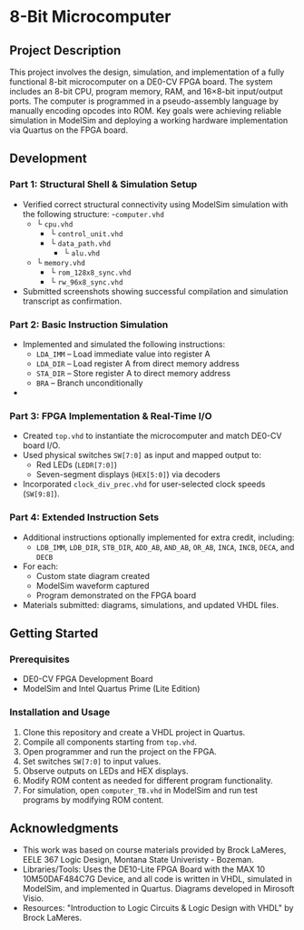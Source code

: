 # 8-Bit Microcomputer

## Project Description
This project involves the design, simulation, and implementation of a fully functional 8-bit microcomputer on a DE0-CV FPGA board. The system includes an 8-bit CPU, program memory, RAM, and 16×8-bit input/output ports. The computer is programmed in a pseudo-assembly language by manually encoding opcodes into ROM. Key goals were achieving reliable simulation in ModelSim and deploying a working hardware implementation via Quartus on the FPGA board.

## Development
### Part 1: Structural Shell & Simulation Setup
- Verified correct structural connectivity using ModelSim simulation with the following structure:
-`computer.vhd`
  - └ `cpu.vhd`
    - └ `control_unit.vhd`
    - └ `data_path.vhd`
      - └ `alu.vhd`
  - └ `memory.vhd`
    - └ `rom_128x8_sync.vhd`
    - └ `rw_96x8_sync.vhd`
- Submitted screenshots showing successful compilation and simulation transcript as confirmation.

### Part 2: Basic Instruction Simulation
- Implemented and simulated the following instructions:
  - `LDA_IMM` – Load immediate value into register A
  - `LDA_DIR` – Load register A from direct memory address
  - `STA_DIR` – Store register A to direct memory address
  - `BRA` – Branch unconditionally
- 

### Part 3: FPGA Implementation & Real-Time I/O
- Created `top.vhd` to instantiate the microcomputer and match DE0-CV board I/O.
- Used physical switches `SW[7:0]` as input and mapped output to:
  - Red LEDs (`LEDR[7:0]`)
  - Seven-segment displays (`HEX[5:0]`) via decoders
- Incorporated `clock_div_prec.vhd` for user-selected clock speeds (`SW[9:8]`).

### Part 4: Extended Instruction Sets
- Additional instructions optionally implemented for extra credit, including:
  - `LDB_IMM`, `LDB_DIR`, `STB_DIR`, `ADD_AB`, `AND_AB`, `OR_AB`, `INCA`, `INCB`, `DECA`, and `DECB`
- For each:
  - Custom state diagram created
  - ModelSim waveform captured
  - Program demonstrated on the FPGA board
- Materials submitted: diagrams, simulations, and updated VHDL files.  

## Getting Started
### Prerequisites
- DE0-CV FPGA Development Board
- ModelSim and Intel Quartus Prime (Lite Edition)

### Installation and Usage
1. Clone this repository and create a VHDL project in Quartus.
2. Compile all components starting from `top.vhd`.
3. Open programmer and run the project on the FPGA.
4. Set switches `SW[7:0]` to input values.
5. Observe outputs on LEDs and HEX displays.
6. Modify ROM content as needed for different program functionality.
7. For simulation, open `computer_TB.vhd` in ModelSim and run test programs by modifying ROM content.

## Acknowledgments
- This work was based on course materials provided by Brock LaMeres, EELE 367 Logic Design, Montana State Univeristy - Bozeman.
- Libraries/Tools: Uses the DE10-Lite FPGA Board with the MAX 10 10M50DAF484C7G Device, and all code is written in VHDL, simulated in ModelSim, and implemented in Quartus. Diagrams developed in Mirosoft Visio.
- Resources: "Introduction to Logic Circuits & Logic Design with VHDL" by Brock LaMeres.
